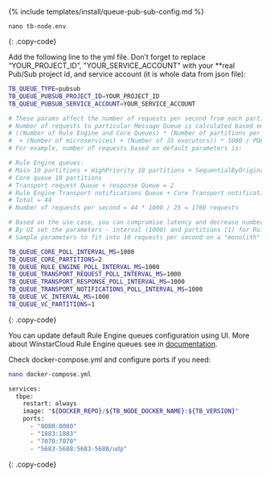 {% include templates/install/queue-pub-sub-config.md %}

```text
nano tb-node.env
```
{: .copy-code}

Add the following line to the yml file. Don’t forget to replace “YOUR_PROJECT_ID”, "YOUR_SERVICE_ACCOUNT" with your **real Pub/Sub project id, and service account (it is whole data from json file):

```bash
TB_QUEUE_TYPE=pubsub
TB_QUEUE_PUBSUB_PROJECT_ID=YOUR_PROJECT_ID
TB_QUEUE_PUBSUB_SERVICE_ACCOUNT=YOUR_SERVICE_ACCOUNT

# These params affect the number of requests per second from each partitions per each queue.
# Number of requests to particular Message Queue is calculated based on the formula:
# ((Number of Rule Engine and Core Queues) * (Number of partitions per Queue) + (Number of transport queues)
#  + (Number of microservices) + (Number of JS executors)) * 1000 / POLL_INTERVAL_MS
# For example, number of requests based on default parameters is:

# Rule Engine queues:
# Main 10 partitions + HighPriority 10 partitions + SequentialByOriginator 10 partitions = 30
# Core queue 10 partitions
# Transport request Queue + response Queue = 2
# Rule Engine Transport notifications Queue + Core Transport notifications Queue = 2
# Total = 44
# Number of requests per second = 44 * 1000 / 25 = 1760 requests

# Based on the use case, you can compromise latency and decrease number of partitions/requests to the queue, if the message load is low.
# By UI set the parameters - interval (1000) and partitions (1) for Rule Engine queues.
# Sample parameters to fit into 10 requests per second on a "monolith" deployment: 

TB_QUEUE_CORE_POLL_INTERVAL_MS=1000
TB_QUEUE_CORE_PARTITIONS=2
TB_QUEUE_RULE_ENGINE_POLL_INTERVAL_MS=1000
TB_QUEUE_TRANSPORT_REQUEST_POLL_INTERVAL_MS=1000
TB_QUEUE_TRANSPORT_RESPONSE_POLL_INTERVAL_MS=1000
TB_QUEUE_TRANSPORT_NOTIFICATIONS_POLL_INTERVAL_MS=1000
TB_QUEUE_VC_INTERVAL_MS=1000
TB_QUEUE_VC_PARTITIONS=1
```
{: .copy-code}

You can update default Rule Engine queues configuration using UI. More about WinstarCloud Rule Engine queues see in [documentation](/docs/{{docsPrefix}}user-guide/rule-engine-2-5/queues/).

Check docker-compose.yml and configure ports if you need:

```bash
nano docker-compose.yml
```

```bash
services:
  tbpe:
    restart: always
    image: "${DOCKER_REPO}/${TB_NODE_DOCKER_NAME}:${TB_VERSION}"
    ports:
      - "8080:8080"
      - "1883:1883"
      - "7070:7070"
      - "5683-5688:5683-5688/udp"
```
{: .copy-code}
